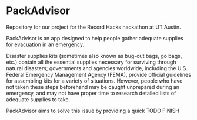 # PackAdvisor

Repository for our project for the Record Hacks hackathon at UT Austin.

PackAdvisor is an app designed to help people gather adequate supplies for evacuation in an emergency.

Disaster supplies kits (sometimes also known as bug-out bags, go bags, etc.) contain all the essential supplies necessary for surviving through natural disasters; governments and agencies worldwide, including the U.S. Federal Emergency Management Agency (FEMA), provide official guidelines for assembling kits for a variety of situations. However, people who have not taken these steps beforehand may be caught unprepared during an emergency, and may not have proper time to research detailed lists of adequate supplies to take.

PackAdvisor aims to solve this issue by providing a quick TODO FINISH
